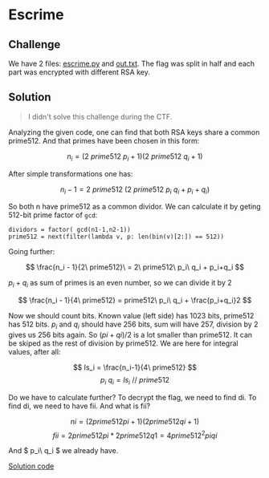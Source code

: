 # Escrime

## Challenge

We have 2 files: [escrime.py](escrime.py) and [out.txt](out.txt). The flag was split in half and each part was encrypted with different RSA key.

## Solution

> I didn't solve this challenge during the CTF.

Analyzing the given code, one can find that both RSA keys share a common prime512. And that primes have been chosen in this form:

$$ n_i = (2\ prime512\ p_i + 1)(2\ prime512\ q_i + 1) $$

After simple transformations one has:

$$ n_i - 1 = 2\ prime512\ (2\ prime512\ p_i\ q_i + p_i+q_i) $$

So both n have prime512 as a common dividor. We can calculate it by geting 512-bit prime factor of `gcd`:

```python3
dividors = factor( gcd(n1-1,n2-1))
prime512 = next(filter(lambda v, p: len(bin(v)[2:]) == 512))
```

Going further:

$$ \frac{n_i - 1}{2\ prime512}\ = 2\ prime512\ p_i\ q_i + p_i+q_i $$

$p_i+q_i$ as sum of primes is an even number, so we can divide it by 2

$$ \frac{n_i - 1}{4\ prime512} = prime512\ p_i\ q_i + \frac{p_i+q_i}2 $$

Now we should count bits. Known value (left side) has 1023 bits, prime512 has 512 bits. $p_i$ and $q_i$ should have 256 bits, sum will have 257, division by 2 gives us 256 bits again. So $(pi+qi)/2$ is a lot smaller than prime512. It can be skiped as the rest of division by prime512. We are here for integral values, after all:

$$ ls_i = \frac{n_i-1}{4\ prime512} $$ 
$$ p_i\ q_i = ls_i\ //\ prime512 $$

Do we have to calculate further? To decrypt the flag, we need to find di. To find di, we need to have fii. And what is fii?

$$ ni = (2 prime512 pi + 1)(2 prime512 qi + 1) $$
$$ fii = 2 prime512 pi * 2 prime512q1 = 4 prime512^2 pi qi $$

And $ p_i\ q_i $ we already have.

[Solution code](sol.py)